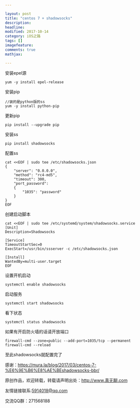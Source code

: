 ```yaml
---

layout: post
title: "centos 7 + shadowsocks"
description: 
headline: 
modified: 2017-10-14
category: iOS之路
tags: []
imagefeature: 
comments: true
mathjax: 

---
```


安装epel源

	yum -y install epel-release
	
安装pip

	//装的是python版的ss
	yum -y install python-pip
	
更新pip

	pip install --upgrade pip
	
安装ss

	pip install shadowsocks
	
配置ss

	cat <<EOF | sudo tee /etc/shadowsocks.json
	{
  		"server": "0.0.0.0",
  		"method": "rc4-md5",
  		"timeout": 300,
  		"port_password":
  		{
    		"1035": "password"
  		}
	}
	EOF

创建启动脚本
	
	cat <<EOF | sudo tee /etc/systemd/system/shadowsocks.service
	[Unit]
	Description=Shadowsocks

	[Service]
	TimeoutStartSec=0
	ExecStart=/usr/bin/ssserver -c /etc/shadowsocks.json

	[Install]
	WantedBy=multi-user.target
	EOF
	
设置开机启动

	systemctl enable shadowsocks
	
启动服务

	systemctl start shadowsocks
	
看下状态
	
	systemctl status shadowsocks
	
如果有开启防火墙的话请开放端口

	firewall-cmd --zone=public --add-port=1035/tcp --permanent
	firewall-cmd --reload

至此shadowsocks就配置完了

感谢：<https://mura.la/blog/2017/03/centos-7-%E6%9E%B6%E8%AE%BEshadowsocks-bbr/>

原创作品，欢迎转载，转载请声明出处：<http://www.真无聊.com>
 
友情链接联系:5914018@qq.com
 
交流QQ群：271568188
